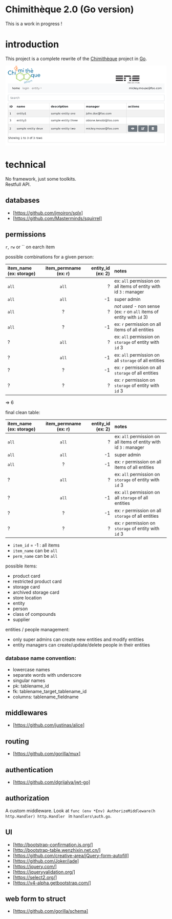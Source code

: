 # Chimithèque 2.0 (Go version)

This is a work in progress !

# introduction

This project is a complete rewrite of the [Chimithèque](https://github.com/tbellembois/chimitheque) project in [Go](https://golang.org/).

![screenshot](screenshot.png)

# technical

No framework, just some toolkits.  
Restfull API.

## databases

- [https://github.com/jmoiron/sqlx]
- [https://github.com/Masterminds/squirrel]

## permissions

`r`, `rw` or `` on earch item

possible combinations for a given person:

| item_name (ex: storage) | item_permname (ex: r) | entity_id (ex: 2) | notes |
| :-- | :--: | --: | :-- |
| `all`       |     `all`     |  ? | ex: `all` permission on all items of entity with id `3` : manager |
| `all`       |     `all`     | -1 | super admin |
| `all`     |   ?    |      ? | *not used* - non sense (ex: `r` on `all` items of entity with `id` 3) |
| `all`     |   ?    |      -1| ex: `r` permission on all items of all entities |
| ?     |   `all`    |      ? | ex: `all` permission on `storage` of entity with `id` 3 |
| ?     |   `all`    |      -1| ex: `all` permission on all `storage` of all entities |
| ?     |   ?    |   -1 | ex: `r` permission on all `storage` of all entities |
| ?     |   ?    |   ?  | ex: `r` permission on `storage` of entity with `id` 3 |

=> 6

final clean table:

| item_name (ex: storage) | item_permname (ex: r) | entity_id (ex: 2) | notes |
| :-- | :--: | --: | :-- |
| `all`       |     `all`     |  ? | ex: `all` permission on all items of entity with id `3` : manager |
| `all`       |     `all`     | -1 | super admin |
| `all`     |   ?    |      -1| ex: `r` permission on all items of all entities |
| ?     |   `all`    |      ? | ex: `all` permission on `storage` of entity with `id` 3 |
| ?     |   `all`    |      -1| ex: `all` permission on all `storage` of all entities |
| ?     |   ?    |   -1 | ex: `r` permission on all `storage` of all entities |
| ?     |   ?    |   ?  | ex: `r` permission on `storage` of entity with `id` 3 |

- `item_id` = -1 : all items
- `item_name` can be `all`
- `perm_name` can be `all`

possible items:
- product card
- restricted product card
- storage card
- archived storage card
- store location
- entity
- person
- class of compounds
- supplier

entities / people management:
- only super admins can create new entities and modify entities
- entity managers can create/update/delete people in their entities

### database name convention:
 
 - lowercase names
 - separate words with underscore
 - singular names
 - pk: tablename_id
 - fk: tablename_target_tablename_id
 - columns: tablename_fieldname

## middlewares

- [https://github.com/justinas/alice]

## routing

- [https://github.com/gorilla/mux]

## authentication

- [https://github.com/dgrijalva/jwt-go]

## authorization

A custom middleware. Look at `func (env *Env) AuthorizeMiddleware(h http.Handler) http.Handler ` in `handlers\auth.go`.

## UI

- [http://bootstrap-confirmation.js.org/]
- [http://bootstrap-table.wenzhixin.net.cn/]
- [https://github.com/creative-area/jQuery-form-autofill]
- [https://github.com/Joker/jade]
- [https://jquery.com/]
- [https://jqueryvalidation.org/]
- [https://select2.org/]
- [https://v4-alpha.getbootstrap.com/]

## web form to struct

- [https://github.com/gorilla/schema]
